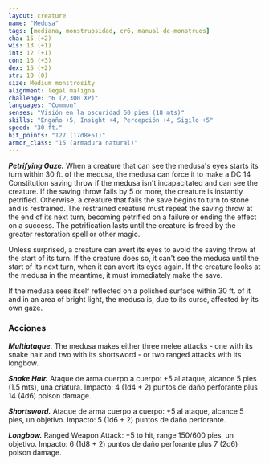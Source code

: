 ```yaml
---
layout: creature
name: "Medusa"
tags: [mediana, monstruosidad, cr6, manual-de-monstruos]
cha: 15 (+2)
wis: 13 (+1)
int: 12 (+1)
con: 16 (+3)
dex: 15 (+2)
str: 10 (0)
size: Medium monstrosity
alignment: legal maligna
challenge: "6 (2,300 XP)"
languages: "Common"
senses: "Visión en la oscuridad 60 pies (18 mts)"
skills: "Engaño +5, Insight +4, Percepción +4, Sigilo +5"
speed: "30 ft."
hit_points: "127 (17d8+51)"
armor_class: "15 (armadura natural)"
---
```


***Petrifying Gaze.*** When a creature that can see the medusa's eyes starts its turn within 30 ft. of the medusa, the medusa can force it to make a DC 14 Constitution saving throw if the medusa isn't incapacitated and can see the creature. If the saving throw fails by 5 or more, the creature is instantly petrified. Otherwise, a creature that fails the save begins to turn to stone and is restrained. The restrained creature must repeat the saving throw at the end of its next turn, becoming petrified on a failure or ending the effect on a success. The petrification lasts until the creature is freed by the greater restoration spell or other magic.

Unless surprised, a creature can avert its eyes to avoid the saving throw at the start of its turn. If the creature does so, it can't see the medusa until the start of its next turn, when it can avert its eyes again. If the creature looks at the medusa in the meantime, it must immediately make the save.

If the medusa sees itself reflected on a polished surface within 30 ft. of it and in an area of bright light, the medusa is, due to its curse, affected by its own gaze.

### Acciones

***Multiataque.*** The medusa makes either three melee attacks -  one with its snake hair and two with its shortsword - or two ranged attacks with its longbow.

***Snake Hair.*** Ataque de arma cuerpo a cuerpo: +5 al ataque, alcance 5 pies (1.5 mts), una criatura. Impacto: 4 (1d4 + 2) puntos de daño perforante plus 14 (4d6) poison damage.

***Shortsword.*** Ataque de arma cuerpo a cuerpo: +5 al ataque, alcance 5 pies, un objetivo. Impacto: 5 (1d6 + 2) puntos de daño perforante.

***Longbow.*** Ranged Weapon Attack: +5 to hit, range 150/600 pies, un objetivo. Impacto: 6 (1d8 + 2) puntos de daño perforante plus 7 (2d6) poison damage.